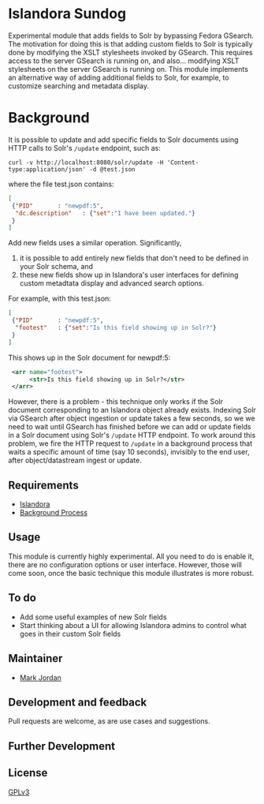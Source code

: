# Islandora Sundog

Experimental module that adds fields to Solr by bypassing Fedora GSearch. The motivation for doing this is that adding custom fields to Solr is typically done by modifying the XSLT stylesheets invoked by GSearch. This requires access to the server GSearch is running on, and also... modifying XSLT stylesheets on the server GSearch is running on. This module implements an alternative way of adding additional fields to Solr, for example, to customize searching and metadata display.

# Background

It is possible to update and add specific fields to Solr documents using HTTP calls to Solr's `/update` endpoint, such as:

```
curl -v http://localhost:8080/solr/update -H 'Content-type:application/json' -d @test.json
```

where the file test.json contains:

```json
[
 {"PID"       : "newpdf:5",
  "dc.description"   : {"set":"I have been updated."}
 }
]
```

Add new fields uses a similar operation. Significantly, 

1. it is possible to add entirely new fields that don't need to be defined in your Solr schema, and
1. these new fields show up in Islandora's user interfaces for defining custom metadtata display and advanced search options.

For example, with this test.json:

```json
[
 {"PID"       : "newpdf:5",
  "footest"   : {"set":"Is this field showing up in Solr?"}
 }
]
```

This shows up in the Solr document for newpdf:5:

```xml
 <arr name="footest">
      <str>Is this field showing up in Solr?</str>
 </arr>
```

However, there is a problem - this technique only works if the Solr document corresponding to an Islandora object already exists. Indexing Solr via GSearch after object ingestion or update takes a few seconds, so we we need to wait until GSearch has finished before we can add or update fields in a Solr document using Solr's `/update` HTTP endpoint. To work around this problem, we fire the HTTP request to `/update` in a background process that waits a specific amount of time (say 10 seconds), invisibly to the end user, after object/datastream ingest or update.

## Requirements

* [Islandora](https://github.com/Islandora/islandora)
* [Background Process](https://www.drupal.org/project/background_process)

## Usage

This module is currently highly experimental. All you need to do is enable it, there are no configuration options or user interface. However, those will come soon, once the basic technique this module illustrates is more robust.

## To do

* Add some useful examples of new Solr fields
* Start thinking about a UI for allowing Islandora admins to control what goes in their custom Solr fields

## Maintainer

* [Mark Jordan](https://github.com/mjordan)

## Development and feedback

Pull requests are welcome, as are use cases and suggestions.

## Further Development

## License

 [GPLv3](http://www.gnu.org/licenses/gpl-3.0.txt)
